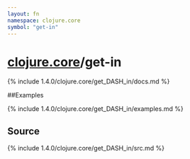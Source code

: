 ```yaml
---
layout: fn
namespace: clojure.core
symbol: "get-in"
---
```


# [clojure.core](../)/get-in

{% include 1.4.0/clojure.core/get_DASH_in/docs.md %}

##Examples

{% include 1.4.0/clojure.core/get_DASH_in/examples.md %}
## Source
{% include 1.4.0/clojure.core/get_DASH_in/src.md %}

